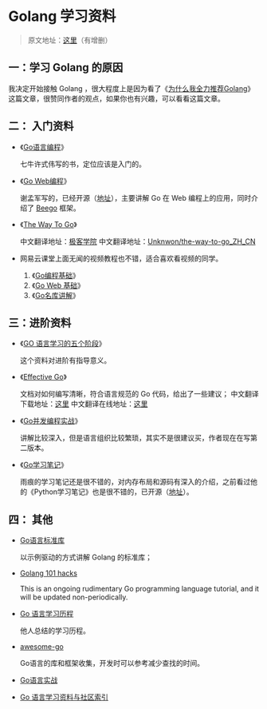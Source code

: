 # Golang 学习资料

> 原文地址：[这里](http://www.wxdroid.com/index.php/2095.html)（有增删）

## 一：学习 Golang 的原因

我决定开始接触 Golang ，很大程度上是因为看了《[为什么我全力推荐Golang](https://zhuanlan.zhihu.com/p/19959647?columnSlug=tomasen)》这篇文章，很赞同作者的观点，如果你也有兴趣，可以看看这篇文章。

## 二： 入门资料

- 《[Go语言编程](https://book.douban.com/subject/11577300/)》

    七牛许式伟写的书，定位应该是入门的。

- 《[Go Web编程](https://book.douban.com/subject/24316255/)》

    谢孟军写的，已经开源（[地址](https://github.com/astaxie/build-web-application-with-golang)），主要讲解 Go 在 Web 编程上的应用，同时介绍了 [Beego](https://github.com/astaxie/beego) 框架。

- 《[The Way To Go](https://book.douban.com/subject/10558892/)》

    中文翻译地址：[极客学院](http://wiki.jikexueyuan.com/project/the-way-to-go/)
    中文翻译地址：[Unknwon/the-way-to-go_ZH_CN](https://github.com/Unknwon/the-way-to-go_ZH_CN)


- 网易云课堂上面无闻的视频教程也不错，适合喜欢看视频的同学。

    1. 《[Go编程基础](http://study.163.com/course/introduction.htm?courseId=306002#/courseDetail)》
    2. 《[Go Web 基础](http://study.163.com/course/introduction/328001.htm#/courseDetail)》
    3. 《[Go名库讲解](http://study.163.com/course/introduction/510006.htm#/courseDetail)》

## 三：进阶资料

- 《[GO 语言学习的五个阶段](http://www.oschina.net/translate/the-5-stages-of-learning-go-with-examples)》

    这个资料对进阶有指导意义。

- 《[Effective Go](https://golang.org/doc/effective_go.html)》

    文档对如何编写清晰，符合语言规范的 Go 代码，给出了一些建议；
    中文翻译下载地址：[这里](http://www.kancloud.cn/kancloud/effective)
    中文翻译在线地址：[这里](http://www.chingli.com/coding/effective-go/)

- 《[Go并发编程实战](https://book.douban.com/subject/26244729/)》

    讲解比较深入，但是语言组织比较繁琐，其实不是很建议买，作者现在在写第二版本。

- 《[Go学习笔记](https://book.douban.com/subject/26832468/)》

    雨痕的学习笔记还是很不错的，对内存布局和源码有深入的介绍，之前看过他的《Python学习笔记》也是很不错的，已开源（[地址](https://github.com/qyuhen/book)）。

## 四： 其他

- [Go语言标准库](http://books.studygolang.com/The-Golang-Standard-Library-by-Example/)

    以示例驱动的方式讲解 Golang 的标准库；

- [Golang 101 hacks](https://nanxiao.gitbooks.io/golang-101-hacks/content/)

    This is an ongoing rudimentary Go programming language tutorial, and it will be updated non-periodically.

- [Go 语言学习历程](http://blog.csdn.net/hittata/article/details/42387297)

    他人总结的学习历程。

- [awesome-go](https://github.com/avelino/awesome-go)

    Go语言的库和框架收集，开发时可以参考减少查找的时间。

- [Go语言实战](https://book.douban.com/subject/27015617/)
- [Go 语言学习资料与社区索引](https://github.com/Unknwon/go-study-index)




